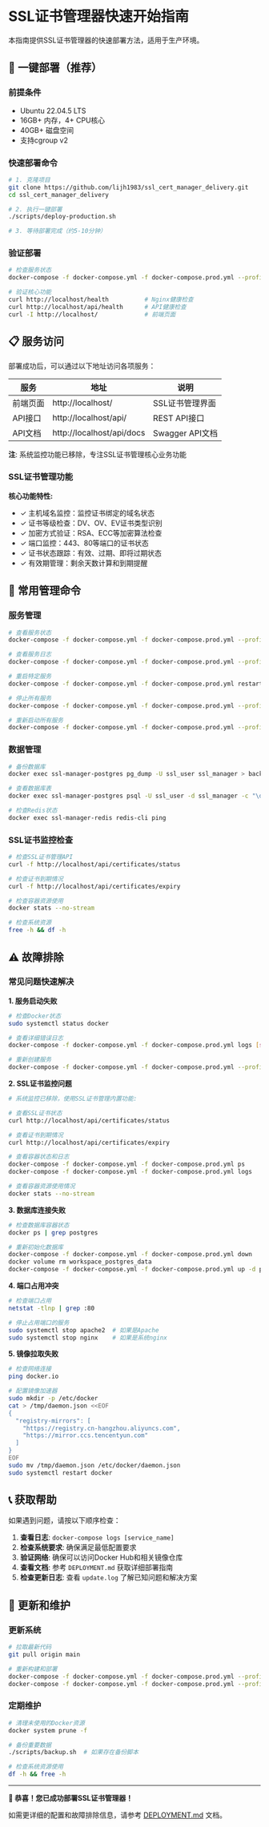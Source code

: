 # SSL证书管理器快速开始指南

本指南提供SSL证书管理器的快速部署方法，适用于生产环境。

## 🚀 一键部署（推荐）

### 前提条件
- Ubuntu 22.04.5 LTS
- 16GB+ 内存，4+ CPU核心
- 40GB+ 磁盘空间
- 支持cgroup v2

### 快速部署命令

```bash
# 1. 克隆项目
git clone https://github.com/lijh1983/ssl_cert_manager_delivery.git
cd ssl_cert_manager_delivery

# 2. 执行一键部署
./scripts/deploy-production.sh

# 3. 等待部署完成（约5-10分钟）
```

### 验证部署

```bash
# 检查服务状态
docker-compose -f docker-compose.yml -f docker-compose.prod.yml --profile production ps

# 验证核心功能
curl http://localhost/health          # Nginx健康检查
curl http://localhost/api/health      # API健康检查
curl -I http://localhost/             # 前端页面
```

## 📋 服务访问

部署成功后，可以通过以下地址访问各项服务：

| 服务 | 地址 | 说明 |
|------|------|------|
| 前端页面 | http://localhost/ | SSL证书管理界面 |
| API接口 | http://localhost/api/ | REST API接口 |
| API文档 | http://localhost/api/docs | Swagger API文档 |

**注**: 系统监控功能已移除，专注SSL证书管理核心业务功能

### SSL证书管理功能

**核心功能特性:**
- ✓ 主机域名监控：监控证书绑定的域名状态
- ✓ 证书等级检查：DV、OV、EV证书类型识别
- ✓ 加密方式验证：RSA、ECC等加密算法检查
- ✓ 端口监控：443、80等端口的证书状态
- ✓ 证书状态跟踪：有效、过期、即将过期状态
- ✓ 有效期管理：剩余天数计算和到期提醒

## 🔧 常用管理命令

### 服务管理

```bash
# 查看服务状态
docker-compose -f docker-compose.yml -f docker-compose.prod.yml --profile production ps

# 查看服务日志
docker-compose -f docker-compose.yml -f docker-compose.prod.yml --profile production logs -f

# 重启特定服务
docker-compose -f docker-compose.yml -f docker-compose.prod.yml restart backend

# 停止所有服务
docker-compose -f docker-compose.yml -f docker-compose.prod.yml --profile production down

# 重新启动所有服务
docker-compose -f docker-compose.yml -f docker-compose.prod.yml --profile production up -d
```

### 数据管理

```bash
# 备份数据库
docker exec ssl-manager-postgres pg_dump -U ssl_user ssl_manager > backup_$(date +%Y%m%d_%H%M%S).sql

# 查看数据库表
docker exec ssl-manager-postgres psql -U ssl_user -d ssl_manager -c "\dt"

# 检查Redis状态
docker exec ssl-manager-redis redis-cli ping
```

### SSL证书监控检查

```bash
# 检查SSL证书管理API
curl -f http://localhost/api/certificates/status

# 检查证书到期情况
curl -f http://localhost/api/certificates/expiry

# 检查容器资源使用
docker stats --no-stream

# 检查系统资源
free -h && df -h
```

## ⚠️ 故障排除

### 常见问题快速解决

**1. 服务启动失败**
```bash
# 检查Docker状态
sudo systemctl status docker

# 查看详细错误日志
docker-compose -f docker-compose.yml -f docker-compose.prod.yml logs [service_name]

# 重新创建服务
docker-compose -f docker-compose.yml -f docker-compose.prod.yml --profile production up -d --force-recreate
```

**2. SSL证书监控问题**
```bash
# 系统监控已移除，使用SSL证书管理内置功能:

# 查看SSL证书状态
curl http://localhost/api/certificates/status

# 查看证书到期情况
curl http://localhost/api/certificates/expiry

# 查看容器状态和日志
docker-compose -f docker-compose.yml -f docker-compose.prod.yml ps
docker-compose -f docker-compose.yml -f docker-compose.prod.yml logs

# 查看容器资源使用情况
docker stats --no-stream
```

**3. 数据库连接失败**
```bash
# 检查数据库容器状态
docker ps | grep postgres

# 重新初始化数据库
docker-compose -f docker-compose.yml -f docker-compose.prod.yml down
docker volume rm workspace_postgres_data
docker-compose -f docker-compose.yml -f docker-compose.prod.yml up -d postgres
```

**4. 端口占用冲突**
```bash
# 检查端口占用
netstat -tlnp | grep :80

# 停止占用端口的服务
sudo systemctl stop apache2  # 如果是Apache
sudo systemctl stop nginx    # 如果是系统nginx
```

**5. 镜像拉取失败**
```bash
# 检查网络连接
ping docker.io

# 配置镜像加速器
sudo mkdir -p /etc/docker
cat > /tmp/daemon.json <<EOF
{
  "registry-mirrors": [
    "https://registry.cn-hangzhou.aliyuncs.com",
    "https://mirror.ccs.tencentyun.com"
  ]
}
EOF
sudo mv /tmp/daemon.json /etc/docker/daemon.json
sudo systemctl restart docker
```

## 📞 获取帮助

如果遇到问题，请按以下顺序检查：

1. **查看日志**: `docker-compose logs [service_name]`
2. **检查系统要求**: 确保满足最低配置要求
3. **验证网络**: 确保可以访问Docker Hub和相关镜像仓库
4. **查看文档**: 参考 `DEPLOYMENT.md` 获取详细部署指南
5. **检查更新日志**: 查看 `update.log` 了解已知问题和解决方案

## 🔄 更新和维护

### 更新系统

```bash
# 拉取最新代码
git pull origin main

# 重新构建和部署
docker-compose -f docker-compose.yml -f docker-compose.prod.yml --profile production down
docker-compose -f docker-compose.yml -f docker-compose.prod.yml --profile production up -d --build
```

### 定期维护

```bash
# 清理未使用的Docker资源
docker system prune -f

# 备份重要数据
./scripts/backup.sh  # 如果存在备份脚本

# 检查系统资源使用
df -h && free -h
```

---

**🎉 恭喜！您已成功部署SSL证书管理器！**

如需更详细的配置和故障排除信息，请参考 [DEPLOYMENT.md](DEPLOYMENT.md) 文档。
